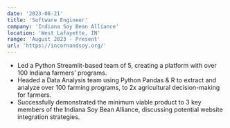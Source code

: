 ```yaml
---
date: '2023-08-21'
title: 'Software Engineer'
company: 'Indiana Soy Bean Alliance'
location: 'West Lafayette, IN'
range: 'August 2023 - Present'
url: 'https://incornandsoy.org/'
---
```


- Led a Python Streamlit-based team of 5, creating a platform with over 100 Indiana farmers' programs.
- Headed a Data Analysis team using Python Pandas \& R to extract and analyze over 100 farming programs, to 2x agricultural decision-making for farmers.
- Successfully demonstrated the minimum viable product to 3 key members of the Indiana Soy Bean Alliance, discussing potential website integration strategies.
